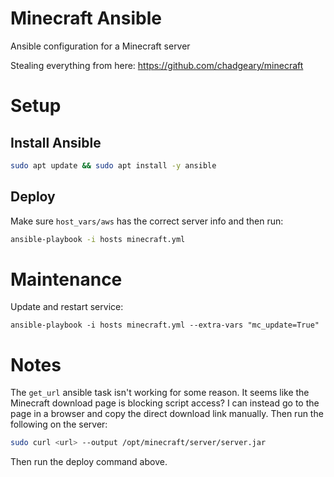 # Minecraft Ansible

Ansible configuration for a Minecraft server

Stealing everything from here: https://github.com/chadgeary/minecraft

# Setup

## Install Ansible

```sh
sudo apt update && sudo apt install -y ansible
```

## Deploy

Make sure `host_vars/aws` has the correct server info and then run:

```sh
ansible-playbook -i hosts minecraft.yml
```

# Maintenance

Update and restart service:
```
ansible-playbook -i hosts minecraft.yml --extra-vars "mc_update=True"
```

# Notes

The `get_url` ansible task isn't working for some reason. It seems like the 
Minecraft download page is blocking script access? I can instead go to the page 
in a browser and copy the direct download link manually. Then run the following
on the server:
```sh
sudo curl <url> --output /opt/minecraft/server/server.jar
```

Then run the deploy command above.
